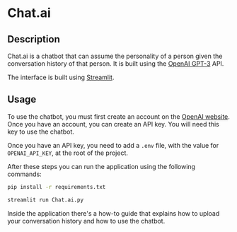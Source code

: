 # Chat.ai

## Description

Chat.ai is a chatbot that can assume the personality of a person given the conversation history of that person. It is built using the [OpenAI GPT-3](https://openai.com/blog/openai-api/) API.

The interface is built using [Streamlit](https://www.streamlit.io/).

## Usage

To use the chatbot, you must first create an account on the [OpenAI website](https://beta.openai.com/). Once you have an account, you can create an API key. You will need this key to use the chatbot.

Once you have an API key, you need to add a `.env` file, with the value for `OPENAI_API_KEY`, at the root of the project.

After these steps you can run the application using the following commands:

```bash
pip install -r requirements.txt

streamlit run Chat.ai.py
```

Inside the application there's a how-to guide that explains how to upload your conversation history and how to use the chatbot.
